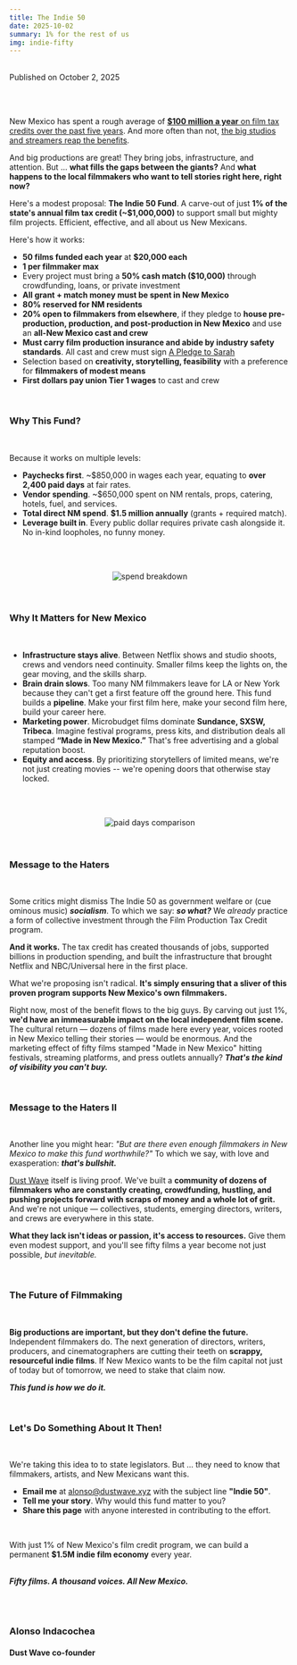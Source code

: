 ```yaml
---
title: The Indie 50
date: 2025-10-02
summary: 1% for the rest of us
img: indie-fifty
---
```

</br>
<div class="date-written">    
    Published on October 2, 2025
</div>

</br></br>

New Mexico has spent a rough average of [**$100 million a year** on film tax credits over the past five years](https://nmfilm.com/assets/uploads/NM-Film-2025-Report-Final-003.pdf). And more often than not, [the big studios and streamers reap the benefits](https://edd.newmexico.gov/wp-content/uploads/2023/04/HB547.pdf).

And big productions are great! They bring jobs, infrastructure, and attention. But ... **what fills the gaps between the giants?** And **what happens to the local filmmakers who want to tell stories right here, right now?**

Here's a modest proposal: **The Indie 50 Fund**. A carve-out of just **1% of the state's annual film tax credit (~$1,000,000)** to support small but mighty film projects. Efficient, effective, and all about us New Mexicans.

Here's how it works:

- **50 films funded each year** at **$20,000 each**  
- **1 per filmmaker max**  
- Every project must bring a **50% cash match ($10,000)** through crowdfunding, loans, or private investment  
- **All grant + match money must be spent in New Mexico**  
- **80% reserved for NM residents**  
- **20% open to filmmakers from elsewhere**, if they pledge to **house pre-production, production, and post-production in New Mexico** and use an **all-New Mexico cast and crew**
- **Must carry film production insurance and abide by industry safety standards**. All cast and crew must sign [A Pledge to Sarah](https://www.isafetvandfilm.com/sarah-s-pledge)
- Selection based on **creativity, storytelling, feasibility** with a preference for **filmmakers of modest means**  
- **First dollars pay union Tier 1 wages** to cast and crew  

</br>

### Why This Fund?
<br>

Because it works on multiple levels:

- **Paychecks first**. ~$850,000 in wages each year, equating to **over 2,400 paid days** at fair rates.
- **Vendor spending**. ~$650,000 spent on NM rentals, props, catering, hotels, fuel, and services.
- **Total direct NM spend**. **$1.5 million annually** (grants + required match).  
- **Leverage built in**. Every public dollar requires private cash alongside it. No in-kind loopholes, no funny money.

</br></br>
<center><img src="/img/news/spend-breakdown.png" class="w-75 shadow-1-strong rounded mb-2" alt="spend breakdown"></center>
</br></br>

### Why It Matters for New Mexico
<br>

- **Infrastructure stays alive**. Between Netflix shows and studio shoots, crews and vendors need continuity. Smaller films keep the lights on, the gear moving, and the skills sharp.  
- **Brain drain slows**. Too many NM filmmakers leave for LA or New York because they can't get a first feature off the ground here. This fund builds a **pipeline**. Make your first film here, make your second film here, build your career here.  
- **Marketing power**. Microbudget films dominate **Sundance, SXSW, Tribeca**. Imagine festival programs, press kits, and distribution deals all stamped **“Made in New Mexico.”** That's free advertising and a global reputation boost.  
- **Equity and access**. By prioritizing storytellers of limited means, we're not just creating movies -- we're opening doors that otherwise stay locked.  

</br></br>
<center><img src="/img/news/paid-days.png" class="w-75 shadow-1-strong rounded mb-2" alt="paid days comparison"></center>
</br></br>

### Message to the Haters
<br>

Some critics might dismiss The Indie 50 as government welfare or (cue ominous music) <i>**socialism**</i>. To which we say: <i>**so what?**</i> We <i>already</i> practice a form of collective investment through the Film Production Tax Credit program.

**And it works.** The tax credit has created thousands of jobs, supported billions in production spending, and built the infrastructure that brought Netflix and NBC/Universal here in the first place.

What we're proposing isn't radical. **It's simply ensuring that a sliver of this proven program supports New Mexico's own filmmakers.**

Right now, most of the benefit flows to the big guys. By carving out just 1%, **we'd have an immeasurable impact on the local independent film scene.** The cultural return — dozens of films made here every year, voices rooted in New Mexico telling their stories — would be enormous. And the marketing effect of fifty films stamped "Made in New Mexico" hitting festivals, streaming platforms, and press outlets annually? <i>**That's the kind of visibility you can't buy.**</i>

<br>

### Message to the Haters II
<br>

Another line you might hear: <i>"But are there even enough filmmakers in New Mexico to make this fund worthwhile?"</i> To which we say, with love and exasperation: <i>**that's bullshit.**</i>

[Dust Wave](/) itself is living proof. We've built a **community of dozens of filmmakers who are constantly creating, crowdfunding, hustling, and pushing projects forward with scraps of money and a whole lot of grit.** And we're not unique — collectives, students, emerging directors, writers, and crews are everywhere in this state.

**What they lack isn't ideas or passion, it's access to resources.** Give them even modest support, and you'll see fifty films a year become not just possible, <i>but inevitable.</i>

<br>

### The Future of Filmmaking
<br>

**Big productions are important, but they don't define the future.** Independent filmmakers do. The next generation of directors, writers, producers, and cinematographers are cutting their teeth on **scrappy, resourceful indie films**. If New Mexico wants to be the film capital not just of today but of tomorrow, we need to stake that claim now.

<i>__This fund is how we do it.__</i>

</br>

### Let's Do Something About It Then!
<br>

We're taking this idea to to state legislators. But ... they need to know that filmmakers, artists, and New Mexicans want this.

- **Email me** at [alonso@dustwave.xyz](mailto:alonso@dustwave.xyz) with the subject line **"Indie 50"**.  
- **Tell me your story**. Why would this fund matter to you?  
- **Share this page** with anyone interested in contributing to the effort.
</br>

With just 1% of New Mexico's film credit program, we can build a permanent **$1.5M indie film economy** every year.
</br></br>

<i>**Fifty films. A thousand voices. All New Mexico.**</i>

</br></br>

### **Alonso Indacochea**  
#### **Dust Wave co-founder**

</br>